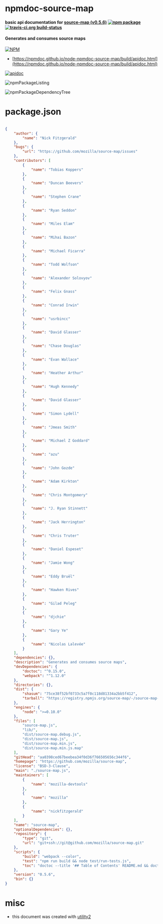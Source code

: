 # npmdoc-source-map

#### basic api documentation for  [source-map (v0.5.6)](https://github.com/mozilla/source-map)  [![npm package](https://img.shields.io/npm/v/npmdoc-source-map.svg?style=flat-square)](https://www.npmjs.org/package/npmdoc-source-map) [![travis-ci.org build-status](https://api.travis-ci.org/npmdoc/node-npmdoc-source-map.svg)](https://travis-ci.org/npmdoc/node-npmdoc-source-map)

#### Generates and consumes source maps

[![NPM](https://nodei.co/npm/source-map.png?downloads=true&downloadRank=true&stars=true)](https://www.npmjs.com/package/source-map)

- [https://npmdoc.github.io/node-npmdoc-source-map/build/apidoc.html](https://npmdoc.github.io/node-npmdoc-source-map/build/apidoc.html)

[![apidoc](https://npmdoc.github.io/node-npmdoc-source-map/build/screenCapture.buildCi.browser.%252Ftmp%252Fbuild%252Fapidoc.html.png)](https://npmdoc.github.io/node-npmdoc-source-map/build/apidoc.html)

![npmPackageListing](https://npmdoc.github.io/node-npmdoc-source-map/build/screenCapture.npmPackageListing.svg)

![npmPackageDependencyTree](https://npmdoc.github.io/node-npmdoc-source-map/build/screenCapture.npmPackageDependencyTree.svg)



# package.json

```json

{
    "author": {
        "name": "Nick Fitzgerald"
    },
    "bugs": {
        "url": "https://github.com/mozilla/source-map/issues"
    },
    "contributors": [
        {
            "name": "Tobias Koppers"
        },
        {
            "name": "Duncan Beevers"
        },
        {
            "name": "Stephen Crane"
        },
        {
            "name": "Ryan Seddon"
        },
        {
            "name": "Miles Elam"
        },
        {
            "name": "Mihai Bazon"
        },
        {
            "name": "Michael Ficarra"
        },
        {
            "name": "Todd Wolfson"
        },
        {
            "name": "Alexander Solovyov"
        },
        {
            "name": "Felix Gnass"
        },
        {
            "name": "Conrad Irwin"
        },
        {
            "name": "usrbincc"
        },
        {
            "name": "David Glasser"
        },
        {
            "name": "Chase Douglas"
        },
        {
            "name": "Evan Wallace"
        },
        {
            "name": "Heather Arthur"
        },
        {
            "name": "Hugh Kennedy"
        },
        {
            "name": "David Glasser"
        },
        {
            "name": "Simon Lydell"
        },
        {
            "name": "Jmeas Smith"
        },
        {
            "name": "Michael Z Goddard"
        },
        {
            "name": "azu"
        },
        {
            "name": "John Gozde"
        },
        {
            "name": "Adam Kirkton"
        },
        {
            "name": "Chris Montgomery"
        },
        {
            "name": "J. Ryan Stinnett"
        },
        {
            "name": "Jack Herrington"
        },
        {
            "name": "Chris Truter"
        },
        {
            "name": "Daniel Espeset"
        },
        {
            "name": "Jamie Wong"
        },
        {
            "name": "Eddy Bruël"
        },
        {
            "name": "Hawken Rives"
        },
        {
            "name": "Gilad Peleg"
        },
        {
            "name": "djchie"
        },
        {
            "name": "Gary Ye"
        },
        {
            "name": "Nicolas Lalevée"
        }
    ],
    "dependencies": {},
    "description": "Generates and consumes source maps",
    "devDependencies": {
        "doctoc": "^0.15.0",
        "webpack": "^1.12.0"
    },
    "directories": {},
    "dist": {
        "shasum": "75ce38f52bf0733c5a7f0c118d81334a2bb5f412",
        "tarball": "https://registry.npmjs.org/source-map/-/source-map-0.5.6.tgz"
    },
    "engines": {
        "node": ">=0.10.0"
    },
    "files": [
        "source-map.js",
        "lib/",
        "dist/source-map.debug.js",
        "dist/source-map.js",
        "dist/source-map.min.js",
        "dist/source-map.min.js.map"
    ],
    "gitHead": "aa0398ced67beebea34f0d36f766505656c344f6",
    "homepage": "https://github.com/mozilla/source-map",
    "license": "BSD-3-Clause",
    "main": "./source-map.js",
    "maintainers": [
        {
            "name": "mozilla-devtools"
        },
        {
            "name": "mozilla"
        },
        {
            "name": "nickfitzgerald"
        }
    ],
    "name": "source-map",
    "optionalDependencies": {},
    "repository": {
        "type": "git",
        "url": "git+ssh://git@github.com/mozilla/source-map.git"
    },
    "scripts": {
        "build": "webpack --color",
        "test": "npm run build && node test/run-tests.js",
        "toc": "doctoc --title '## Table of Contents' README.md && doctoc --title '## Table of Contents' CONTRIBUTING.md"
    },
    "version": "0.5.6",
    "bin": {}
}
```



# misc
- this document was created with [utility2](https://github.com/kaizhu256/node-utility2)
